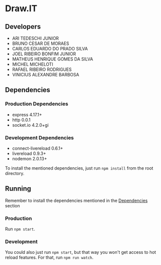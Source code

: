 # Draw.IT

## Developers
- ARI TEDESCHI JUNIOR
- BRUNO CESAR DE MORAES
- CARLOS EDUARDO DO PRADO SILVA
- JOEL RIBEIRO BONFIM JUNIOR
- MATHEUS HENRIQUE GOMES DA SILVA
- MICHEL MICHELOTI
- RAFAEL RIBEIRO RODRIGUES
- VINICIUS ALEXANDRE BARBOSA

## Dependencies
### Production Dependencies
- express 4.17.1+
- http 0.0.1
- socket.<span>io 4.2.0+gi
### Development Dependencies
- connect-livereload 0.6.1+
- livereload 0.9.3+
- nodemon 2.0.13+

To install the mentioned dependencies, just run `npm install` from the root directory.

## Running
Remember to install the dependencies mentioned in the [Dependencies](#Dependencies) section

### Production
Run `npm start`.

### Development
You could also just run `npm start`, but that way you won't get access to hot reload features. For that, run `npm run watch`.
